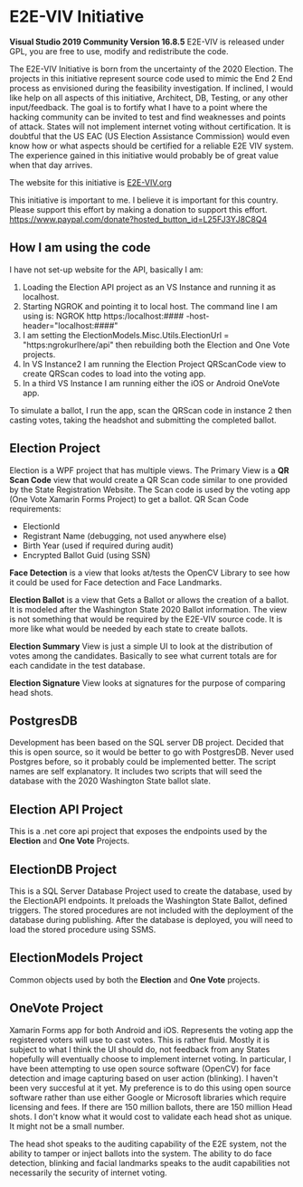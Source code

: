 # E2E-VIV Initiative
**Visual Studio 2019 Community Version 16.8.5**
E2E-VIV is released under GPL, you are free to use, modify and redistribute the code.

The E2E-VIV Initiative is born from the uncertainty of the 2020 Election.  The projects in this initiative represent source code used to mimic the End 2 End process as envisioned during the feasibility investigation.  If inclined, I would like help on all aspects of this initiative, Architect, DB, Testing, or any other input/feedback.  The goal is to fortify what I have to a point where the hacking community can be invited to test and find weaknesses and points of attack.  States will not implement internet voting without certification.  It is doubtful that the US EAC (US Election Assistance Commission) would even know how or what aspects should be certified for a reliable E2E VIV system.  The experience gained in this initiative would probably be of great value when that day arrives.  

The website for this initiative is <a href="https://www.e2e-viv.org">E2E-VIV.org</a>

This initiative is important to me.  I believe it is important for this country.  Please support this effort by making a donation to support this effort.  https://www.paypal.com/donate?hosted_button_id=L25FJ3YJ8C8Q4 

## How I am using the code
I have not set-up website for the API, basically I am:
1. Loading the Election API project as an VS Instance and running it as localhost.
2. Starting NGROK and pointing it to local host.  The command line I am using is:  NGROK http https:/localhost:#### -host-header="localhost:####"
3. I am setting the ElectionModels.Misc.Utils.ElectionUrl = "https:ngrokurlhere/api" then rebuilding both the Election and One Vote projects.
4. In VS Instance2 I am running the Election Project QRScanCode view to create QRScan codes to load into the voting app.
5. In a third VS Instance I am running either the iOS or Android OneVote app.

To simulate a ballot, I run the app, scan the QRScan code in instance 2 then casting votes, taking the headshot and submitting the completed ballot.

## Election Project
Election is a WPF project that has multiple views.  The Primary View is a **QR Scan Code** view that would create a QR Scan code similar to one provided by the State Registration Website.  The Scan code is used by the voting app (One Vote Xamarin Forms Project) to get a ballot. 
QR Scan Code requirements:
- ElectionId
- Registrant Name (debugging, not used anywhere else)
- Birth Year (used if required during audit)
- Encrypted Ballot Guid (using SSN)

**Face Detection** is a view that looks at/tests the OpenCV Library to see how it could be used for Face detection and Face Landmarks.

**Election Ballot** is a view that Gets a Ballot or allows the creation of a ballot.  It is modeled after the Washington State 2020 Ballot information.  The view is not something that would be required by the E2E-VIV source code.  It is more like what would be needed by each state to create ballots.

**Election Summary** View is just a simple UI to look at the distribution of votes among the candidates.  Basically to see what current totals are for each candidate in the test database.

**Election Signature** View looks at signatures for the purpose of comparing head shots.

## PostgresDB
Development has been based on the SQL server DB project.  Decided that this is open source, so it would be better to go with PostgresDB.  Never used Postgres 
before, so it probably could be implemented better.  The script names are self explanatory.  It includes two scripts that will seed the database with
the 2020 Washington State ballot slate.

## Election API Project
This is a .net core api project that exposes the endpoints used by the **Election** and **One Vote** Projects.

## ElectionDB Project
This is a SQL Server Database Project used to create the database, used by the ElectionAPI endpoints.  It preloads the Washington State Ballot, defined triggers.  The stored procedures are not included with the deployment of the database during publishing.  After the database is deployed, you will need to load the stored procedure using SSMS.

## ElectionModels Project
Common objects used by both the **Election** and **One Vote** projects.

## OneVote Project
Xamarin Forms app for both Android and iOS.  Represents the voting app the registered voters will use to cast votes.  This is rather fluid.  Mostly it is subject to what I think the UI should do, not feedback from any States hopefully will eventually choose to implement internet voting.  In particular, I have been attempting to use open source software (OpenCV) for face detection and image capturing based on user action (blinking).  I haven't been very succesful at it yet.  My preference is to do this using open source software rather than use either Google or Microsoft libraries which require licensing and fees.  If there are 150 million ballots, there are 150 million Head shots.  I don't know what it would cost to validate each head shot as unique.  It might not be a small number.

The head shot speaks to the auditing capability of the E2E system, not the ability to tamper or inject ballots into the system.  The ability to do face detection, blinking and facial landmarks speaks to the audit capabilities not necessarily the security of internet voting.
